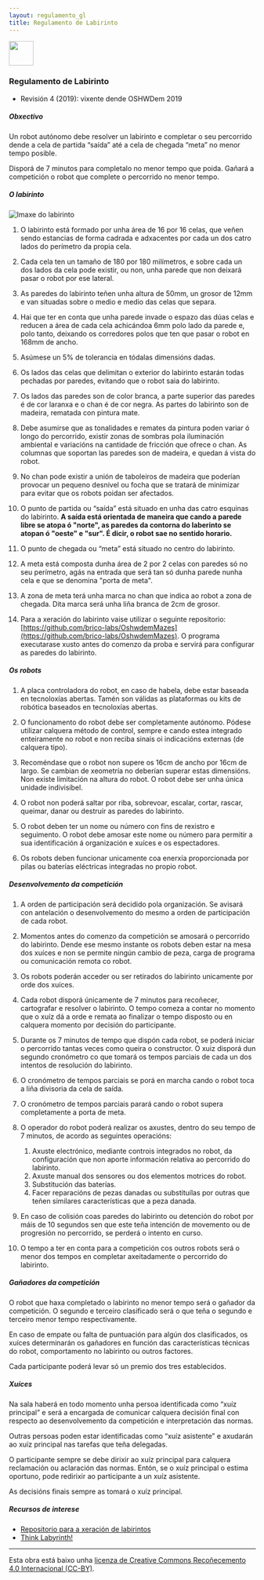 ```yaml
---
layout: regulamento_gl
title: Regulamento de Labirinto
---
```

[<img src="https://upload.wikimedia.org/wikipedia/commons/3/32/Flag_of_Spain_%28Civil%29.svg" width="50">](labirinto_es)

### Regulamento de Labirinto

  - Revisión 4 (2019): vixente dende OSHWDem 2019

##### Obxectivo

Un robot autónomo debe resolver un labirinto e completar o seu percorrido dende a cela de
partida “saída” até a cela de chegada “meta” no menor tempo posible.

Disporá de 7 minutos para completalo no menor tempo que poida. Gañará a competición o robot que complete o percorrido no menor tempo.

##### O labirinto

![Imaxe do labirinto](img/maze_finish_line.jpg)

1. O labirinto está formado por unha área de 16 por 16 celas, que veñen sendo estancias
de forma cadrada e adxacentes por cada un dos catro lados do perímetro da propia
cela.

2. Cada cela ten un tamaño de 180 por 180 milímetros, e sobre cada un dos lados da cela
pode existir, ou non, unha parede que non deixará pasar o robot por ese lateral.

3. As paredes do labirinto teñen unha altura de 50mm, un grosor de 12mm e van
situadas sobre o medio e medio das celas que separa.

4. Hai que ter en conta que unha parede invade o espazo das dúas celas e reducen a área
de cada cela achicándoa 6mm polo lado da parede e, polo tanto, deixando os
corredores polos que ten que pasar o robot en 168mm de ancho.

5. Asúmese un 5% de tolerancia en tódalas dimensións dadas.

6. Os lados das celas que delimitan o exterior do labirinto estarán todas pechadas por
paredes, evitando que o robot saia do labirinto.

7. Os lados das paredes son de color branca, a parte superior das paredes é de cor
laranxa e o chan é de cor negra. As partes do labirinto son de madeira, rematada con
pintura mate.

8. Debe asumirse que as tonalidades e remates da pintura poden variar ó longo do
percorrido, existir zonas de sombras pola iluminación ambiental e variacións na
cantidade de fricción que ofrece o chan. As columnas que soportan las paredes son de
madeira, e quedan á vista do robot.

9. No chan pode existir a unión de taboleiros de madeira que poderían provocar un
pequeno desnivel ou focha que se tratará de minimizar para evitar que os robots
poidan ser afectados.

10. O punto de partida ou “saída” está situado en unha das catro esquinas do labirinto.
**A saída está orientada de maneira que cando a parede libre se atopa ó "norte", as
paredes da contorna do laberinto se atopan ó "oeste" e "sur". É dicir, o robot sae no
sentido horario.**

11. O punto de chegada ou “meta” está situado no centro do labirinto.

12. A meta está composta dunha área de 2 por 2 celas con paredes só no seu perímetro,
agás na entrada que será tan só dunha parede nunha cela e que se denomina "porta de
meta".

13. A zona de meta terá unha marca no chan que indica ao robot a zona de chegada. Dita
marca será unha liña branca de 2cm de grosor.

14. Para a xeración do labirinto vaise utilizar o seguinte repositorio:
[https://github.com/brico-labs/OshwdemMazes](https://github.com/brico-labs/OshwdemMazes). O programa executarase xusto antes
do comenzo da proba e servirá para configurar as paredes do labirinto.

##### Os robots

1. A placa controladora do robot, en caso de habela, debe estar baseada en tecnoloxías
abertas. Tamén son válidas as plataformas ou kits de robótica baseados en
tecnoloxías abertas.

2. O funcionamento do robot debe ser completamente autónomo. Pódese utilizar
calquera método de control, sempre e cando estea integrado enteiramente no robot e
non reciba sinais oi indicacións externas (de calquera tipo).

3. Recoméndase que o robot non supere os 16cm de ancho por 16cm de largo. Se cambian de xeometría no deberían superar estas dimensións. Non existe limitación na altura do robot. O robot debe ser unha única unidade indivisíbel.

4. O robot non poderá saltar por riba, sobrevoar, escalar, cortar, rascar, queimar, danar ou
destruír as paredes do labirinto.

5. O robot deben ter un nome ou número con fins de rexistro e seguimento. O robot debe
amosar este nome ou número para permitir a sua identificación á organización e
xuíces e os espectadores.

6. Os robots deben funcionar unicamente coa enerxía proporcionada por pilas ou baterías
eléctricas integradas no propio robot.

##### Desenvolvemento da competición

1. A orden de participación será decidido pola organización. Se avisará con antelación o desenvolvemento do mesmo a orden de participación de cada robot.

2. Momentos antes do comenzo da competición se amosará o percorrido do labirinto. Dende ese mesmo instante os robots deben estar na mesa dos xuíces e non se permite ningún cambio de peza, carga de programa ou comunicación remota co robot.

3. Os robots poderán acceder ou ser retirados do labirinto unicamente por orde dos xuíces.

4. Cada robot disporá únicamente de 7 minutos para recoñecer, cartografar e resolver o labirinto. O tempo comeza a contar no momento que o xuíz dá a orde e remata ao finalizar o tempo disposto ou en calquera momento por decisión do participante.

5. Durante os 7 minutos de tempo que dispón cada robot, se poderá iniciar o percorrido tantas veces como queira o constructor. O xuiz disporá dun segundo cronómetro co que tomará os tempos parciais de cada un dos intentos de resolución do labirinto.

6. O cronómetro de tempos parciais se porá en marcha cando o robot toca a liña divisoria da cela de saída.

7. O cronómetro de tempos parciais parará cando o robot supera completamente a porta de meta.

8. O operador do robot poderá realizar os axustes, dentro do seu tempo de 7 minutos, de acordo as seguintes operacións: 

    1. Axuste electrónico, mediante controis integrados no robot, da configuración que non aporte información relativa ao percorrido do labirinto.
    2. Axuste manual dos sensores ou dos elementos motrices do robot.
    3. Substitución das baterías.
    4. Facer reparacións de pezas danadas ou substituílas por outras que teñen similares características que a peza danada.

9. En caso de colisión coas paredes do labirinto ou detención do robot por máis de 10 segundos sen que este teña intención de movemento ou de progresión no percorrido, se perderá o intento en curso.

10. O tempo a ter en conta para a competición cos outros robots será o menor dos tempos en completar axeitadamente o percorrido do labirinto.

##### Gañadores da competición

O robot que haxa completado o labirinto no menor tempo será o gañador da competición. O segundo e terceiro clasificado será o que teña o segundo e terceiro menor tempo respectivamente.

En caso de empate ou falta de puntuación para algún dos clasificados, os xuíces
determinarán os gañadores en función das características técnicas do robot, comportamento no labirinto ou outros factores.

Cada participante poderá levar só un premio dos tres establecidos.

##### Xuíces

Na sala haberá en todo momento unha persoa identificada como “xuíz principal” e será a encargada de comunicar calquera decisión final con respecto ao desenvolvemento da competición e interpretación das normas.

Outras persoas poden estar identificadas como “xuíz asistente” e axudarán ao xuíz principal nas tarefas que teña delegadas.

O participante sempre se debe dirixir ao xuíz principal para calquera reclamación ou aclaración das normas. Entón, se o xuíz principal o estima oportuno, pode redirixir ao participante a un xuíz asistente.

As decisións finais sempre as tomará o xuíz principal.

##### Recursos de interese

  * [Repositorio para a xeración de labirintos](https://github.com/brico-labs/OshwdemMazes)
  * [Think Labyrinth!](http://www.astrolog.org/labyrnth.htm)


----

Esta obra está baixo unha [licenza de Creative Commons Recoñecemento 4.0 Internacional (CC-BY)](http://creativecommons.org/licenses/by/4.0/).

